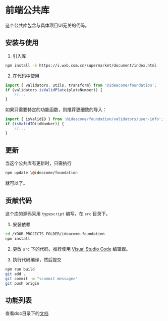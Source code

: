 # 前端公共库
这个公共库包含与具体项目UI无关的代码。

## 安装与使用

1. 引入库
```bash
npm install -S https://i.wxb.com.cn/supermarket/document/index.html
```

2. 在代码中使用
```javascript
import { validators, utils, transform} from '@ideacome/foundation';
if (validators.isValidPlate(plateNumber)) {
    //...
}
```
如果只需要特定的功能函数，则推荐更细致的导入：
```javascript
import { isValidID } from '@ideacome/foundation/validators/user-info';
if (isValidID(idNumber)) {
    //...
}
```


## 更新
当这个公共库有更新时，只需执行
```bash
npm update \@ideacome/foundation
```
就可以了。

## 贡献代码
这个库的源码采用 `typescript` 编写，在 `src` 目录下。
1. 安装依赖
```bash
cd /YOUR_PROJECTS_FOLDER/ideacome-foundation
npm install
```

2. 更改 `src` 下的代码，推荐使用 [Visual Studio Code](https://code.visualstudio.com) 编辑器。

3. 执行代码编译，然后提交
```bash
npm run build
git add .
git commit -m "<commit message>"
git push origin
```

## 功能列表
查看doc目录下的[文档](https://i.wxb.com.cn/supermarket/document/index.html)
